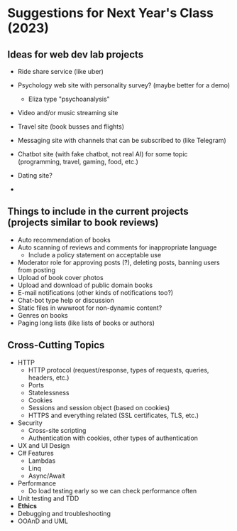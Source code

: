 # Suggestions for Next Year's Class (2023)

## Ideas for web dev lab projects

- Ride share service (like uber)

- Psychology web site with personality survey? (maybe better for a demo)
  - Eliza type "psychoanalysis"

- Video and/or music streaming site

- Travel site (book busses and flights)

- Messaging site with channels that can be subscribed to (like Telegram)
- Chatbot site (with fake chatbot, not real AI) for some topic (programming, travel, gaming, food, etc.)
- Dating site?
- 



## Things to include in the current projects (projects similar to book reviews)

- Auto recommendation of books
- Auto scanning of reviews and comments for inappropriate language
  - Include a policy statement on acceptable use
- Moderator role for approving posts (?), deleting posts, banning users from posting
- Upload of book cover photos
- Upload and download of public domain books
- E-mail notifications (other kinds of notifications too?)
- Chat-bot type help or discussion
- Static files in wwwroot for non-dynamic content?
- Genres on books
- Paging long lists (like lists of books or authors)



## Cross-Cutting Topics

- HTTP
  - HTTP protocol (request/response, types of requests, queries, headers, etc.)
  - Ports
  - Statelessness
  - Cookies
  - Sessions and session object (based on cookies)
  - HTTPS and everything related (SSL certificates, TLS, etc.)
- Security
  - Cross-site scripting
  - Authentication with cookies, other types of authentication
- UX and UI Design
- C# Features
  - Lambdas
  - Linq
  - Async/Await
- Performance
  - Do load testing early so we can check performance often
- Unit testing and TDD
- **Ethics**
- Debugging and troubleshooting
- OOAnD and UML

